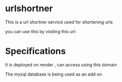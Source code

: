 # urlshortner
This is a url shortner service used for shortening urls

you can use this by visiting this url:


# Specifications
It is deployed on render , can access using this domain

The mysql database is being used as an add on 




